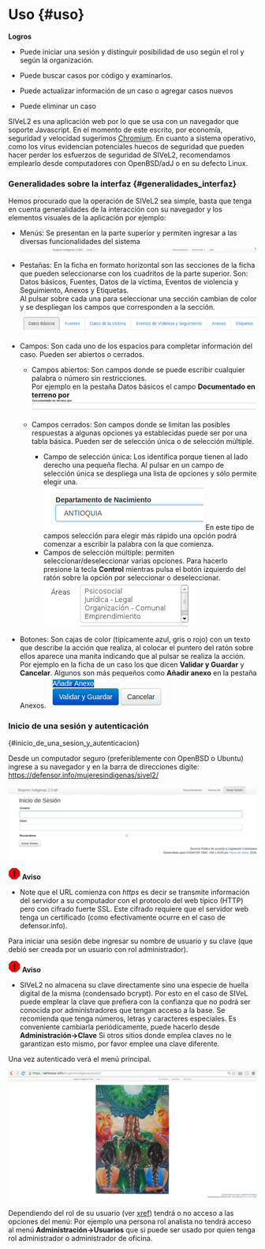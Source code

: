 
# Uso  {#uso}

**Logros**

* Puede iniciar una sesión y distinguir posibilidad de uso según el rol y 
  según la organización.

* Puede buscar casos por código y examinarlos.

* Puede actualizar información de un caso o agregar casos nuevos

* Puede eliminar un caso

SIVeL2 es una aplicación web por lo que se usa con un navegador que 
soporte Javascript. En el momento de este escrito, por economía, 
seguridad y velocidad sugerimos 
[Chromium](https://www.google.com/chrome/browser/desktop/index.html). 
En cuanto a sistema operativo, como los virus evidencian potenciales 
huecos de seguridad que pueden hacer perder los esfuerzos de seguridad 
de SIVeL2, recomendamos emplearlo desde computadores con OpenBSD/adJ o 
en su defecto Linux.


### Generalidades sobre la interfaz {#generalidades_interfaz}
Hemos procurado que la operación de SIVeL2 sea simple, basta que 
tenga en cuenta generalidades de la interacción con su navegador y 
los elementos visuales de la aplicación por ejemplo:

* Menús: Se presentan en la parte superior y permiten ingresar a 
  las diversas funcionalidades del sistema
 ![Menús](img/ej-menus.png)

* Pestañas: En la ficha en formato horizontal son las secciones de 
  la ficha que pueden seleccionarse con los cuadritos de la parte 
  superior.  Son: Datos básicos, Fuentes, Datos de la víctima, 
  Eventos de violencia y Seguimiento, Anexos y Etiquetas.  
  Al pulsar sobre cada una para seleccionar una sección cambian de 
  color y se despliegan los campos que corresponden a la sección.
  ![Pestañas](img/ej-pestanas.png)

* Campos: Son cada uno de los espacios para completar información 
  del caso.  Pueden ser abiertos o cerrados.

    * Campos abiertos: Son campos donde se puede escribir 
      cualquier palabra o número sin restricciones.  
      Por ejemplo en la pestaña Datos 
      básicos el campo __Documentado en terreno por__
      ![Campos](img/ej-campos.png)

    * Campos cerrados: Son campos donde se limitan las posibles 
      respuestas a algunas opciones ya establecidas puede ser 
      por una tabla básica.
      Pueden ser de selección única o de selección múltiple.
        * Campo de selección única: Los identifica porque tienen 
	  al lado derecho una pequeña flecha. 
          Al pulsar en un campo de selección única se despliega una 
	  lista de opciones y sólo permite elegir una.  
          ![Campo de selección única](img/seleccion_unica.png)
          En este tipo de campos selección para elegir más rápido 
	  una opción podrá comenzar a escribir la palabra con la 
	  que comienza.  
        * Campos de selección múltiple: permiten 
	  seleccionar/deseleccionar varias opciones. 
	  Para hacerlo presione la tecla **Control** 
          mientras pulsa el botón izquierdo del ratón 
	  sobre la opción por seleccionar o deseleccionar.
          ![Campo de selección múltiple](img/selmultiple.png)
    	
* Botones: Son cajas de color (típicamente azul, gris  o rojo) 
  con un texto que describe la acción que realiza, al colocar 
  el puntero del ratón sobre ellos aparece una manita indicando 
  que al pulsar se realiza la acción. Por ejemplo en la ficha 
  de un caso los que dicen __Validar y Guardar__ y __Cancelar__. 
  Algunos son más pequeños como
  __Añadir anexo__ en la pestaña Anexos.
  ![Botones](img/ej-botones.png)


### Inicio de una sesión y autenticación 
{#inicio_de_una_sesion_y_autenticacion}

Desde un computador seguro (preferiblemente con OpenBSD o 
Ubuntu) ingrese a su navegador y en la barra de direcciones 
digite: 
<https://defensor.info/mujeresindigenas/sivel2/>

![Autenticación](img/autenticacion.png)

![Aviso](img/aviso.png)	
**Aviso**

* Note que el URL comienza con *https* es decir se transmite 
  información del servidor a su computador con el protocolo 
  del web típico (HTTP) pero con cifrado fuerte SSL. 
  Este cifrado requiere que el servidor web tenga un 
  certificado (como efectivamente ocurre en el caso de 
  defensor.info).

Para iniciar una sesión debe ingresar su nombre de usuario y 
su clave (que debió ser creada por un usuario con rol 
administrador).

![Aviso](img/aviso.png)	
**Aviso**

* SIVeL2 no almacena su clave directamente sino una especie 
  de huella digital de la misma (condensado bcrypt). Por 
  esto en el caso de SIVeL puede emplear la clave que 
  prefiera con la confianza que no podrá ser conocida 
  por administradores que tengan acceso a la base. 
  Se recomienda que tenga números, letras y caracteres 
  especiales.  Es conveniente cambiarla periódicamente, 
  puede hacerlo desde __Administración->Clave__ Si otros 
  sitios donde emplea claves no le garantizan esto mismo, 
  por favor emplee una clave diferente.

Una vez autenticado verá el menú principal.

![Menu Principal](img/menu_prin.png)

Dependiendo del rol de su usuario (ver [xref](#recursos_humanos)) 
tendrá o no acceso a las opciones del menú: Por ejemplo una persona 
rol analista no tendrá acceso al menú __Administración->Usuarios__ 
que si puede ser usado por quien tenga rol administrador o 
administrador de oficina.


